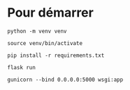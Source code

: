 # Pour démarrer

`python -m venv venv`

`source venv/bin/activate`

`pip install -r requirements.txt`

`flask run`

`gunicorn --bind 0.0.0.0:5000 wsgi:app`

